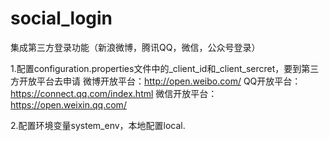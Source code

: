 # social_login
集成第三方登录功能（新浪微博，腾讯QQ，微信，公众号登录）

1.配置configuration.properties文件中的_client_id和_client_sercret，要到第三方开放平台去申请
  微博开放平台：http://open.weibo.com/
  QQ开放平台：https://connect.qq.com/index.html
  微信开放平台：https://open.weixin.qq.com/
  
2.配置环境变量system_env，本地配置local.
